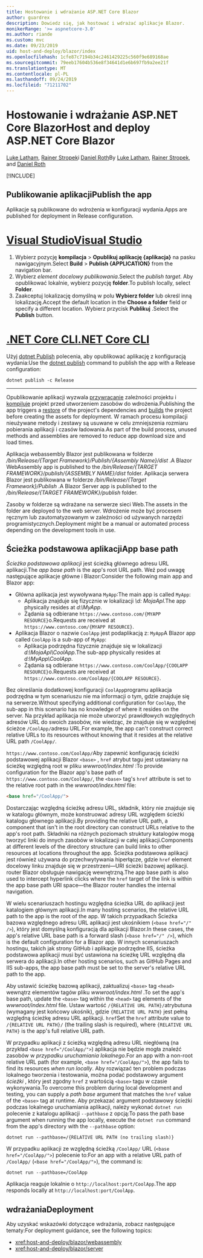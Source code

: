 ```yaml
---
title: Hostowanie i wdrażanie ASP.NET Core Blazor
author: guardrex
description: Dowiedz się, jak hostować i wdrażać aplikacje Blazor.
monikerRange: '>= aspnetcore-3.0'
ms.author: riande
ms.custom: mvc
ms.date: 09/23/2019
uid: host-and-deploy/blazor/index
ms.openlocfilehash: 1cfe87c7194b34c2461429225c560f9e689168ae
ms.sourcegitcommit: 79eeb17604b536e8f34641d1e6b697fb9a2ee21f
ms.translationtype: MT
ms.contentlocale: pl-PL
ms.lasthandoff: 09/24/2019
ms.locfileid: "71211702"
---
```

# <a name="host-and-deploy-aspnet-core-blazor"></a><span data-ttu-id="bcf19-103">Hostowanie i wdrażanie ASP.NET Core Blazor</span><span class="sxs-lookup"><span data-stu-id="bcf19-103">Host and deploy ASP.NET Core Blazor</span></span>

<span data-ttu-id="bcf19-104">[Luke Latham](https://github.com/guardrex), [Rainer Stropek](https://www.timecockpit.com)i [Daniel Roth](https://github.com/danroth27)</span><span class="sxs-lookup"><span data-stu-id="bcf19-104">By [Luke Latham](https://github.com/guardrex), [Rainer Stropek](https://www.timecockpit.com), and [Daniel Roth](https://github.com/danroth27)</span></span>

[!INCLUDE[](~/includes/blazorwasm-preview-notice.md)]

## <a name="publish-the-app"></a><span data-ttu-id="bcf19-105">Publikowanie aplikacji</span><span class="sxs-lookup"><span data-stu-id="bcf19-105">Publish the app</span></span>

<span data-ttu-id="bcf19-106">Aplikacje są publikowane do wdrożenia w konfiguracji wydania.</span><span class="sxs-lookup"><span data-stu-id="bcf19-106">Apps are published for deployment in Release configuration.</span></span>

# <a name="visual-studiotabvisual-studio"></a>[<span data-ttu-id="bcf19-107">Visual Studio</span><span class="sxs-lookup"><span data-stu-id="bcf19-107">Visual Studio</span></span>](#tab/visual-studio)

1. <span data-ttu-id="bcf19-108">Wybierz pozycję **kompilacja** > **Opublikuj aplikację {aplikacja}** na pasku nawigacyjnym.</span><span class="sxs-lookup"><span data-stu-id="bcf19-108">Select **Build** > **Publish {APPLICATION}** from the navigation bar.</span></span>
1. <span data-ttu-id="bcf19-109">Wybierz *element docelowy publikowania*.</span><span class="sxs-lookup"><span data-stu-id="bcf19-109">Select the *publish target*.</span></span> <span data-ttu-id="bcf19-110">Aby opublikować lokalnie, wybierz pozycję **folder**.</span><span class="sxs-lookup"><span data-stu-id="bcf19-110">To publish locally, select **Folder**.</span></span>
1. <span data-ttu-id="bcf19-111">Zaakceptuj lokalizację domyślną w polu **Wybierz folder** lub określ inną lokalizację.</span><span class="sxs-lookup"><span data-stu-id="bcf19-111">Accept the default location in the **Choose a folder** field or specify a different location.</span></span> <span data-ttu-id="bcf19-112">Wybierz przycisk **Publikuj** .</span><span class="sxs-lookup"><span data-stu-id="bcf19-112">Select the **Publish** button.</span></span>

# <a name="net-core-clitabnetcore-cli"></a>[<span data-ttu-id="bcf19-113">.NET Core CLI</span><span class="sxs-lookup"><span data-stu-id="bcf19-113">.NET Core CLI</span></span>](#tab/netcore-cli)

<span data-ttu-id="bcf19-114">Użyj [dotnet Publish](/dotnet/core/tools/dotnet-publish) polecenia, aby opublikować aplikację z konfiguracją wydania:</span><span class="sxs-lookup"><span data-stu-id="bcf19-114">Use the [dotnet publish](/dotnet/core/tools/dotnet-publish) command to publish the app with a Release configuration:</span></span>

```dotnetcli
dotnet publish -c Release
```

---

<span data-ttu-id="bcf19-115">Opublikowanie aplikacji wyzwala [przywracanie](/dotnet/core/tools/dotnet-restore) zależności projektu i [kompiluje](/dotnet/core/tools/dotnet-build) projekt przed utworzeniem zasobów do wdrożenia.</span><span class="sxs-lookup"><span data-stu-id="bcf19-115">Publishing the app triggers a [restore](/dotnet/core/tools/dotnet-restore) of the project's dependencies and [builds](/dotnet/core/tools/dotnet-build) the project before creating the assets for deployment.</span></span> <span data-ttu-id="bcf19-116">W ramach procesu kompilacji nieużywane metody i zestawy są usuwane w celu zmniejszenia rozmiaru pobierania aplikacji i czasów ładowania.</span><span class="sxs-lookup"><span data-stu-id="bcf19-116">As part of the build process, unused methods and assemblies are removed to reduce app download size and load times.</span></span>

<span data-ttu-id="bcf19-117">Aplikacja webassembly Blazor jest publikowana w folderze */bin/Release/{Target Framework}/Publish/{Assembly Name}/dist* .</span><span class="sxs-lookup"><span data-stu-id="bcf19-117">A Blazor WebAssembly app is published to the */bin/Release/{TARGET FRAMEWORK}/publish/{ASSEMBLY NAME}/dist* folder.</span></span> <span data-ttu-id="bcf19-118">Aplikacja serwera Blazor jest publikowana w folderze */bin/Release/{Target Framework}/Publish* .</span><span class="sxs-lookup"><span data-stu-id="bcf19-118">A Blazor Server app is published to the */bin/Release/{TARGET FRAMEWORK}/publish* folder.</span></span>

<span data-ttu-id="bcf19-119">Zasoby w folderze są wdrażane na serwerze sieci Web.</span><span class="sxs-lookup"><span data-stu-id="bcf19-119">The assets in the folder are deployed to the web server.</span></span> <span data-ttu-id="bcf19-120">Wdrożenie może być procesem ręcznym lub zautomatyzowanym w zależności od używanych narzędzi programistycznych.</span><span class="sxs-lookup"><span data-stu-id="bcf19-120">Deployment might be a manual or automated process depending on the development tools in use.</span></span>

## <a name="app-base-path"></a><span data-ttu-id="bcf19-121">Ścieżka podstawowa aplikacji</span><span class="sxs-lookup"><span data-stu-id="bcf19-121">App base path</span></span>

<span data-ttu-id="bcf19-122">*Ścieżka podstawowa aplikacji* jest ścieżką głównego adresu URL aplikacji.</span><span class="sxs-lookup"><span data-stu-id="bcf19-122">The *app base path* is the app's root URL path.</span></span> <span data-ttu-id="bcf19-123">Weź pod uwagę następujące aplikacje główne i Blazor:</span><span class="sxs-lookup"><span data-stu-id="bcf19-123">Consider the following main app and Blazor app:</span></span>

* <span data-ttu-id="bcf19-124">Główna aplikacja jest wywoływana `MyApp`:</span><span class="sxs-lookup"><span data-stu-id="bcf19-124">The main app is called `MyApp`:</span></span>
  * <span data-ttu-id="bcf19-125">Aplikacja znajduje się fizycznie w lokalizacji *\\d: MojaApl*.</span><span class="sxs-lookup"><span data-stu-id="bcf19-125">The app physically resides at *d:\\MyApp*.</span></span>
  * <span data-ttu-id="bcf19-126">Żądania są odbierane `https://www.contoso.com/{MYAPP RESOURCE}`o.</span><span class="sxs-lookup"><span data-stu-id="bcf19-126">Requests are received at `https://www.contoso.com/{MYAPP RESOURCE}`.</span></span>
* <span data-ttu-id="bcf19-127">Aplikacja Blazor o nazwie `CoolApp` jest podaplikacją z: `MyApp`</span><span class="sxs-lookup"><span data-stu-id="bcf19-127">A Blazor app called `CoolApp` is a sub-app of `MyApp`:</span></span>
  * <span data-ttu-id="bcf19-128">Aplikacja podrzędna fizycznie znajduje się w lokalizacji *d:\\MojaApl\\CoolApp*.</span><span class="sxs-lookup"><span data-stu-id="bcf19-128">The sub-app physically resides at *d:\\MyApp\\CoolApp*.</span></span>
  * <span data-ttu-id="bcf19-129">Żądania są odbierane `https://www.contoso.com/CoolApp/{COOLAPP RESOURCE}`o.</span><span class="sxs-lookup"><span data-stu-id="bcf19-129">Requests are received at `https://www.contoso.com/CoolApp/{COOLAPP RESOURCE}`.</span></span>

<span data-ttu-id="bcf19-130">Bez określania dodatkowej konfiguracji `CoolApp`programu aplikacja podrzędna w tym scenariuszu nie ma informacji o tym, gdzie znajduje się na serwerze.</span><span class="sxs-lookup"><span data-stu-id="bcf19-130">Without specifying additional configuration for `CoolApp`, the sub-app in this scenario has no knowledge of where it resides on the server.</span></span> <span data-ttu-id="bcf19-131">Na przykład aplikacja nie może utworzyć prawidłowych względnych adresów URL do swoich zasobów, nie wiedząc, że znajduje się w względnej ścieżce `/CoolApp/`adresu URL.</span><span class="sxs-lookup"><span data-stu-id="bcf19-131">For example, the app can't construct correct relative URLs to its resources without knowing that it resides at the relative URL path `/CoolApp/`.</span></span>

<span data-ttu-id="bcf19-132">`https://www.contoso.com/CoolApp/`Aby zapewnić konfigurację ścieżki podstawowej aplikacji Blazor `<base>` , `href` atrybut tagu jest ustawiany na ścieżkę względną root w pliku *wwwroot/index.html* :</span><span class="sxs-lookup"><span data-stu-id="bcf19-132">To provide configuration for the Blazor app's base path of `https://www.contoso.com/CoolApp/`, the `<base>` tag's `href` attribute is set to the relative root path in the *wwwroot/index.html* file:</span></span>

```html
<base href="/CoolApp/">
```

<span data-ttu-id="bcf19-133">Dostarczając względną ścieżkę adresu URL, składnik, który nie znajduje się w katalogu głównym, może konstruować adresy URL względem ścieżki katalogu głównego aplikacji.</span><span class="sxs-lookup"><span data-stu-id="bcf19-133">By providing the relative URL path, a component that isn't in the root directory can construct URLs relative to the app's root path.</span></span> <span data-ttu-id="bcf19-134">Składniki na różnych poziomach struktury katalogów mogą tworzyć linki do innych zasobów w lokalizacji w całej aplikacji.</span><span class="sxs-lookup"><span data-stu-id="bcf19-134">Components at different levels of the directory structure can build links to other resources at locations throughout the app.</span></span> <span data-ttu-id="bcf19-135">Ścieżka podstawowa aplikacji jest również używana do przechwytywania hiperłącze, gdzie `href` element docelowy linku znajduje się w przestrzeni&mdash;URI ścieżki bazowej aplikacji. router Blazor obsługuje nawigację wewnętrzną.</span><span class="sxs-lookup"><span data-stu-id="bcf19-135">The app base path is also used to intercept hyperlink clicks where the `href` target of the link is within the app base path URI space&mdash;the Blazor router handles the internal navigation.</span></span>

<span data-ttu-id="bcf19-136">W wielu scenariuszach hostingu względna ścieżka URL do aplikacji jest katalogiem głównym aplikacji.</span><span class="sxs-lookup"><span data-stu-id="bcf19-136">In many hosting scenarios, the relative URL path to the app is the root of the app.</span></span> <span data-ttu-id="bcf19-137">W takich przypadkach Ścieżka bazowa względnego adresu URL aplikacji jest ukośnikiem (`<base href="/" />`), który jest domyślną konfiguracją dla aplikacji Blazor.</span><span class="sxs-lookup"><span data-stu-id="bcf19-137">In these cases, the app's relative URL base path is a forward slash (`<base href="/" />`), which is the default configuration for a Blazor app.</span></span> <span data-ttu-id="bcf19-138">W innych scenariuszach hostingu, takich jak strony GitHub i aplikacje podrzędne IIS, ścieżka podstawowa aplikacji musi być ustawiona na ścieżkę URL względną dla serwera do aplikacji.</span><span class="sxs-lookup"><span data-stu-id="bcf19-138">In other hosting scenarios, such as GitHub Pages and IIS sub-apps, the app base path must be set to the server's relative URL path to the app.</span></span>

<span data-ttu-id="bcf19-139">Aby ustawić ścieżkę bazową aplikacji, zaktualizuj `<base>` tag `<head>` wewnątrz elementów tagów pliku *wwwroot/index.html* .</span><span class="sxs-lookup"><span data-stu-id="bcf19-139">To set the app's base path, update the `<base>` tag within the `<head>` tag elements of the *wwwroot/index.html* file.</span></span> <span data-ttu-id="bcf19-140">Ustaw wartość `/{RELATIVE URL PATH}/`atrybutuna (wymagany jest końcowy ukośnik), gdzie `{RELATIVE URL PATH}` jest pełną względną ścieżkę adresu URL aplikacji. `href`</span><span class="sxs-lookup"><span data-stu-id="bcf19-140">Set the `href` attribute value to `/{RELATIVE URL PATH}/` (the trailing slash is required), where `{RELATIVE URL PATH}` is the app's full relative URL path.</span></span>

<span data-ttu-id="bcf19-141">W przypadku aplikacji z ścieżką względną adresu URL niegłówną (na przykład `<base href="/CoolApp/">`) aplikacja nie będzie mogła znaleźć zasobów w *przypadku uruchamiania lokalnego*.</span><span class="sxs-lookup"><span data-stu-id="bcf19-141">For an app with a non-root relative URL path (for example, `<base href="/CoolApp/">`), the app fails to find its resources *when run locally*.</span></span> <span data-ttu-id="bcf19-142">Aby rozwiązać ten problem podczas lokalnego tworzenia i testowania, można podać podstawowy argument *ścieżki* , który jest zgodny `href` z wartością `<base>` tagu w czasie wykonywania.</span><span class="sxs-lookup"><span data-stu-id="bcf19-142">To overcome this problem during local development and testing, you can supply a *path base* argument that matches the `href` value of the `<base>` tag at runtime.</span></span> <span data-ttu-id="bcf19-143">Aby przekazać argument podstawowy ścieżki podczas lokalnego uruchamiania aplikacji, należy wykonać `dotnet run` polecenie z katalogu aplikacji `--pathbase` z opcją:</span><span class="sxs-lookup"><span data-stu-id="bcf19-143">To pass the path base argument when running the app locally, execute the `dotnet run` command from the app's directory with the `--pathbase` option:</span></span>

```dotnetcli
dotnet run --pathbase=/{RELATIVE URL PATH (no trailing slash)}
```

<span data-ttu-id="bcf19-144">W przypadku aplikacji ze względną ścieżką `/CoolApp/` URL (`<base href="/CoolApp/">`) polecenie to:</span><span class="sxs-lookup"><span data-stu-id="bcf19-144">For an app with a relative URL path of `/CoolApp/` (`<base href="/CoolApp/">`), the command is:</span></span>

```dotnetcli
dotnet run --pathbase=/CoolApp
```

<span data-ttu-id="bcf19-145">Aplikacja reaguje lokalnie o `http://localhost:port/CoolApp`.</span><span class="sxs-lookup"><span data-stu-id="bcf19-145">The app responds locally at `http://localhost:port/CoolApp`.</span></span>

## <a name="deployment"></a><span data-ttu-id="bcf19-146">wdrażania</span><span class="sxs-lookup"><span data-stu-id="bcf19-146">Deployment</span></span>

<span data-ttu-id="bcf19-147">Aby uzyskać wskazówki dotyczące wdrażania, zobacz następujące tematy:</span><span class="sxs-lookup"><span data-stu-id="bcf19-147">For deployment guidance, see the following topics:</span></span>

* <xref:host-and-deploy/blazor/webassembly>
* <xref:host-and-deploy/blazor/server>
